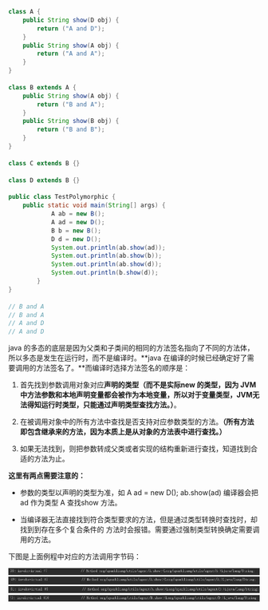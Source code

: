 ```java
class A {
    public String show(D obj) {
        return ("A and D");
    }
    public String show(A obj) {
        return ("A and A");
    }
}

class B extends A {
    public String show(A obj) {
        return ("B and A");
    }
    public String show(B obj) {
        return ("B and B");
    }
}

class C extends B {}

class D extends B {}

public class TestPolymorphic {
    public static void main(String[] args) {
            A ab = new B();
            A ad = new D();
            B b = new B();
            D d = new D();
            System.out.println(ab.show(ad));
            System.out.println(ab.show(b));
            System.out.println(ab.show(d));
            System.out.println(b.show(d));
        }
}

// B and A
// B and A
// A and D
// A and D
```

java 的多态的底层是因为父类和子类间的相同的方法签名指向了不同的方法体，所以多态是发生在运行时，而不是编译时。**java 在编译的时候已经确定好了需要调用的方法签名了。**而编译时选择方法签名的顺序是：

1. 首先找到参数调用对象对应**声明的类型（而不是实际new 的类型，因为 JVM 中方法参数和本地声明变量都会被作为本地变量，所以对于变量类型，JVM无法得知运行时类型，只能通过声明类型查找方法。）**。

2. 在被调用对象中的所有方法中查找是否支持对应参数类型的方法。**（所有方法即包含继承来的方法，因为本质上是从对象的方法表中进行查找。）**

3. 如果无法找到，则把参数转成父类或者实现的结构重新进行查找，知道找到合适的方法为止。

**这里有两点需要注意的：**

- 参数的类型以声明的类型为准，如 A ad = new D(); ab.show(ad) 编译器会把ad 作为类型 A 查找show 方法。

- 当编译器无法直接找到符合类型要求的方法，但是通过类型转换时查找时，却找到到存在多个复合条件的 方法时会报错。需要通过强制类型转换确定需要调用的方法。

下图是上面例程中对应的方法调用字节码：

![](img/invokevirtual_1.PNG)<br>
![](img/invokevirtual_2.PNG)<br>
![](img/invokevirtual_3.PNG)<br>
![](img/invokevirtual_4.PNG)<br>
